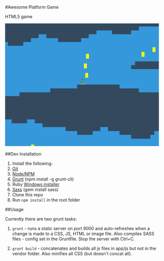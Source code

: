 #Awesome Platform Game

HTML5 game

![](screenshot.png)

##Dev Installation

1. Install the following:
  1. [Git](http://git-scm.com/)
  2. [Node/NPM](http://nodejs.org/)
  3. [Grunt](http://gruntjs.com/getting-started) (npm install -g grunt-cli)
  3. Ruby [Windows installer](http://rubyinstaller.org/downloads/)
  4. [Sass](http://sass-lang.com/) (gem install sass)
1. Clone this repo
2. Run `npm install` in the root folder

##Usage

Currently there are two grunt tasks:

1. `grunt` - runs a static server on port 9000 and auto-refreshes when a change is made to a CSS, JS, HTML or image file.
Also compiles SASS files - config set in the Gruntfile. Stop the server with Ctrl+C.

1. `grunt build` - concatenates and builds all js files in app/js but not in the vendor folder.
Also minifies all CSS (but doesn't concat all).
